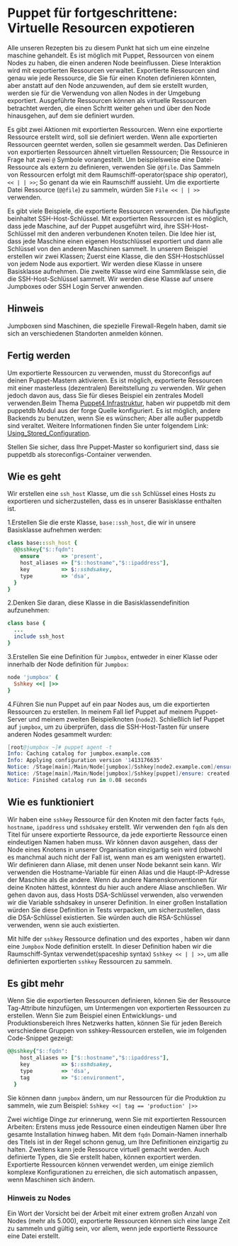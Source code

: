 # Puppet für fortgeschrittene: Virtuelle Resourcen expotieren

Alle unseren Rezepten bis zu diesem Punkt hat sich um eine einzelne maschine gehandelt. Es ist möglich mit Puppet, Ressourcen von einem Nodes zu haben, die einen anderen Node beeinflussen. Diese Interaktion wird mit exportierten Ressourcen verwaltet. Exportierte Ressourcen sind genau wie jede Ressource, die Sie für einen Knoten definieren könnten, aber anstatt auf den Node anzuwenden, auf dem sie erstellt wurden, werden sie für die Verwendung von allen Nodes in der Umgebung exportiert. Ausgeführte Ressourcen können als virtuelle Ressourcen betrachtet werden, die einen Schritt weiter gehen und über den Node hinausgehen, auf dem sie definiert wurden.

Es gibt zwei Aktionen mit exportierten Ressourcen. Wenn eine exportierte Ressource erstellt wird, soll sie definiert werden. Wenn alle exportierten Ressourcen geerntet werden, sollen sie gesammelt werden. Das Definieren von exportierten Ressourcen ähnelt virtuellen Ressourcen; Die Ressource in Frage hat zwei `@` Symbole vorangestellt. Um beispielsweise eine Datei-Ressource als extern zu definieren, verwenden Sie `@@file`. Das Sammeln von Ressourcen erfolgt mit dem Raumschiff-operator(space ship operator), `<< | | >>`; So genant  da wie ein Raumschiff aussieht. Um die exportierte Datei Ressource (`@@file`) zu sammeln, würden Sie   `File << | | >>` verwenden.

Es gibt viele Beispiele, die exportierte Ressourcen verwenden. Die häufigste beinhaltet SSH-Host-Schlüssel. Mit exportierten Ressourcen ist es möglich, dass jede Maschine, auf der Puppet ausgeführt wird, ihre SSH-Host-Schlüssel mit den anderen verbundenen Knoten teilen. Die Idee hier ist, dass jede Maschine einen eigenen Hostschlüssel exportiert und dann alle Schlüssel von den anderen Maschinen sammelt. In unserem Beispiel erstellen wir zwei Klassen; Zuerst eine Klasse, die den SSH-Hostschlüssel von jedem Node aus exportiert. Wir werden diese Klasse in unsere Basisklasse aufnehmen. Die zweite Klasse wird eine Sammlklasse sein, die die SSH-Host-Schlüssel sammelt. Wir werden diese Klasse auf unsere Jumpboxes oder SSH Login Server anwenden.


## Hinweis

Jumpboxen sind Maschinen, die spezielle Firewall-Regeln haben, damit sie sich an verschiedenen Standorten anmelden können.

## Fertig werden

Um exportierte Ressourcen zu verwenden, musst du Storeconfigs auf deinen Puppet-Mastern aktivieren. Es ist möglich, exportierte Ressourcen mit einer masterless (dezentralen) Bereitstellung zu verwenden. 
Wir gehen jedoch davon aus, dass Sie für dieses Beispiel ein zentrales Modell verwenden.Beim Thema [Puppet4 Infrastruktur](../puppet4-infrastruktur), haben wir puppetdb mit dem puppetdb Modul aus der forge Quelle konfiguriert. 
Es ist möglich, andere Backends zu benutzen, wenn Sie es wünschen; Aber alle außer puppetdb sind veraltet. Weitere Informationen finden Sie unter folgendem Link: [Using_Stored_Configuration](http://projects.puppetlabs.com/projects/puppet/wiki/Using_Stored_Configuration).

Stellen Sie sicher, dass Ihre Puppet-Master so konfiguriert sind, dass sie puppetdb als storeconfigs-Container verwenden.

## Wie es geht

Wir erstellen eine `ssh_host` Klasse, um die `ssh` Schlüssel eines Hosts zu exportieren und sicherzustellen, dass es in unserer Basisklasse enthalten ist.

1.Erstellen Sie die erste Klasse, `base::ssh_host`, die wir in unsere Basisklasse aufnehmen werden:

```ruby
class base::ssh_host {
  @@sshkey{"$::fqdn":
    ensure       => 'present',
    host_aliases => ["$::hostname","$::ipaddress"],
    key          => $::sshdsakey,
    type         => 'dsa',
  }
}
```

2.Denken Sie daran, diese Klasse in die Basisklassendefinition aufzunehmen:

```ruby
class base {
  ...
  include ssh_host
}
```

3.Erstellen Sie eine Definition für `Jumpbox`, entweder in einer Klasse oder innerhalb der Node definition für `Jumpbox`:

```ruby
node 'jumpbox' {
  Sshkey <<| |>>
}
```

4.Führen Sie nun Puppet auf ein paar Nodes aus, um die exportierten Ressourcen zu erstellen. In meinem Fall lief Puppet auf meinem Puppet-Server und meinem zweiten Beispielknoten (`node2`). Schließlich lief Puppet auf `jumpbox`, um zu überprüfen, dass die SSH-Host-Tasten für unsere anderen Nodes gesammelt wurden:

```s
[root@jumpbox ~]# puppet agent -t
Info: Caching catalog for jumpbox.example.com
Info: Applying configuration version '1413176635'
Notice: /Stage[main]/Main/Node[jumpbox]/Sshkey[node2.example.com]/ensure: created
Notice: /Stage[main]/Main/Node[jumpbox]/Sshkey[puppet]/ensure: created
Notice: Finished catalog run in 0.08 seconds
```

## Wie es funktioniert

Wir haben eine `sshkey` Ressource für den Knoten mit den facter facts `fqdn`, `hostname`, `ipaddress` und `sshdsakey` erstellt. 
Wir verwenden den `fqdn` als den Titel für unsere exportierte Ressource, da jede exportierte Ressource einen eindeutigen Namen haben muss. Wir können davon ausgehen, dass der Node eines Knotens in unserer Organisation einzigartig sein wird (obwohl es manchmal auch nicht der Fall ist, wenn man es am wenigsten erwartet). Wir definieren dann Aliase, mit denen unser Node bekannt sein kann. 
Wir verwenden die Hostname-Variable für einen Alias ​​und die Haupt-IP-Adresse der Maschine als die andere. Wenn du andere Namenskonventionen für deine Knoten hättest, könntest du hier auch andere Aliase anschließen. Wir gehen davon aus, dass Hosts DSA-Schlüssel verwenden, also verwenden wir die Variable sshdsakey in unserer Definition. 
In einer großen Installation würden Sie diese Definition in Tests verpacken, um sicherzustellen, dass die DSA-Schlüssel existierten. Sie würden auch die RSA-Schlüssel verwenden, wenn sie auch existierten.

Mit hilfe der `sshkey` Ressource defination und des exportes , haben wir dann eine `Jumpbox` Node definition erstellt. In dieser Definition haben wir die Raumschiff-Syntax verwendet(spaceship syntax) `Sshkey << | | >>`, um alle definierten exportierten `sshkey` Ressourcen zu sammeln.

## Es gibt mehr

Wenn Sie die exportierten Ressourcen definieren, können Sie der Ressource Tag-Attribute hinzufügen, um Untermengen von exportierten Ressourcen zu erstellen. Wenn Sie zum Beispiel einen Entwicklungs- und Produktionsbereich Ihres Netzwerks hatten, können Sie für jeden Bereich verschiedene Gruppen von sshkey-Ressourcen erstellen, wie im folgenden Code-Snippet gezeigt:

```ruby
@@sshkey{"$::fqdn":
    host_aliases => ["$::hostname","$::ipaddress"],
    key          => $::sshdsakey,
    type         => 'dsa',
    tag          => "$::environment",
  }
```

Sie können dann `jumpbox` ändern, um nur Ressourcen für die Produktion zu sammeln, wie zum Beispiel:
`Sshkey <<| tag == 'production' |>>`

Zwei wichtige Dinge zur erinnerung, wenn Sie mit exportierten Ressourcen Arbeiten:
Erstens muss jede Ressource einen eindeutigen Namen über Ihre gesamte Installation hinweg haben.
Mit dem `fqdn` Domain-Namen innerhalb des Titels ist in der Regel schonn genug, um Ihre Definitionen einzigartig zu halten.
Zweitens kann jede Ressource virtuell gemacht werden. Auch definierte Typen, die Sie erstellt haben, können exportiert werden.
Exportierte Ressourcen können verwendet werden, um einige ziemlich komplexe Konfigurationen zu erreichen, die sich automatisch anpassen, wenn Maschinen sich ändern.

### Hinweis zu Nodes

Ein Wort der Vorsicht bei der Arbeit mit einer extrem großen Anzahl von Nodes (mehr als 5.000), exportierte Ressourcen können sich eine lange Zeit zu sammeln und gültig sein, vor allem, wenn jede exportierte Ressource  eine Datei erstellt.
